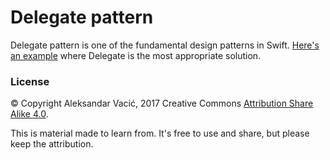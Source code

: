 # Delegate pattern
Delegate pattern is one of the fundamental design patterns in Swift. [Here's an example](http://aplus.rs/2017/implement-delegate-pattern-in-swift/) where Delegate is the most appropriate solution.



### License

© Copyright Aleksandar Vacić, 2017
Creative Commons [Attribution Share Alike 4.0](https://choosealicense.com/licenses/cc-by-sa-4.0/).

This is material made to learn from. It's free to use and share, but please keep the attribution.
